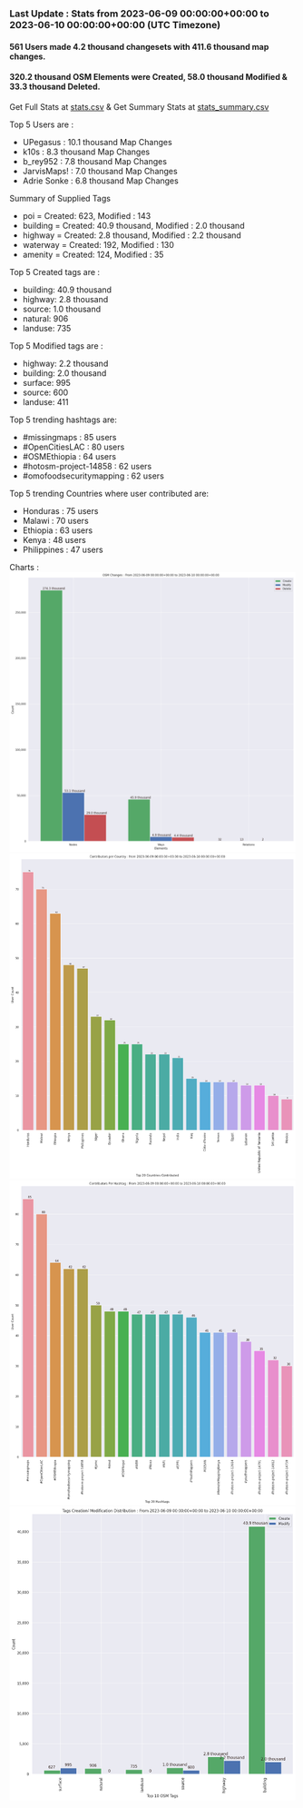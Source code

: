 ### Last Update : Stats from 2023-06-09 00:00:00+00:00 to 2023-06-10 00:00:00+00:00 (UTC Timezone)

#### 561 Users made 4.2 thousand changesets with 411.6 thousand map changes.
#### 320.2 thousand OSM Elements were Created, 58.0 thousand Modified & 33.3 thousand Deleted.
Get Full Stats at [stats.csv](/stats/hotosm/Daily/stats.csv)
 & Get Summary Stats at [stats_summary.csv](/stats/hotosm/Daily/stats_summary.csv)

Top 5 Users are : 
- UPegasus : 10.1 thousand Map Changes
- k10s : 8.3 thousand Map Changes
- b_rey952 : 7.8 thousand Map Changes
- JarvisMaps! : 7.0 thousand Map Changes
- Adrie Sonke : 6.8 thousand Map Changes

Summary of Supplied Tags
- poi = Created: 623, Modified : 143
- building = Created: 40.9 thousand, Modified : 2.0 thousand
- highway = Created: 2.8 thousand, Modified : 2.2 thousand
- waterway = Created: 192, Modified : 130
- amenity = Created: 124, Modified : 35


Top 5 Created tags are :
- building: 40.9 thousand
- highway: 2.8 thousand
- source: 1.0 thousand
- natural: 906
- landuse: 735


Top 5 Modified tags are :
- highway: 2.2 thousand
- building: 2.0 thousand
- surface: 995
- source: 600
- landuse: 411


Top 5 trending hashtags are:
- #missingmaps : 85 users
- #OpenCitiesLAC : 80 users
- #OSMEthiopia : 64 users
- #hotosm-project-14858 : 62 users
- #omofoodsecuritymapping : 62 users


Top 5 trending Countries where user contributed are:
- Honduras : 75 users
- Malawi : 70 users
- Ethiopia : 63 users
- Kenya : 48 users
- Philippines : 47 users


 Charts : 
![Alt text](./stats_osm_changes.png) 
![Alt text](./stats_users_per_country.png) 
![Alt text](./stats_users_per_hashtag.png) 
![Alt text](./stats_tags.png) 
